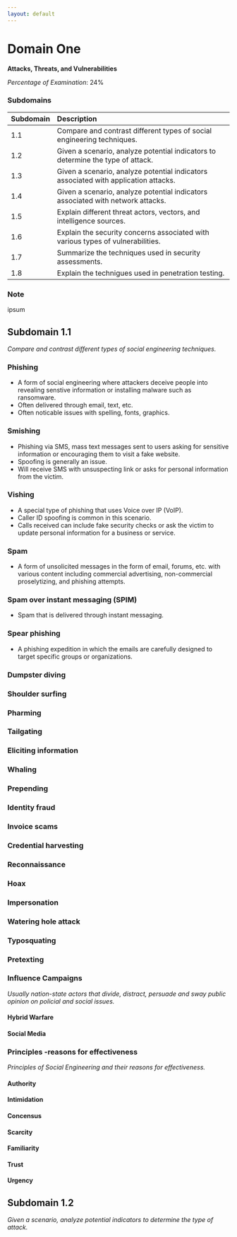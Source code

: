 ```yaml
---
layout: default
---
```


# Domain One

**Attacks, Threats, and Vulnerabilities**

_Percentage of Examination_: 24%


### Subdomains

| Subdomain | Description                                                                         |
|:----------|:------------------------------------------------------------------------------------|
| 1.1       | Compare and contrast different types of social engineering techniques.              |
| 1.2       | Given a scenario, analyze potential indicators to determine the type of attack.     |
| 1.3       | Given a scenario, analyze potential indicators associated with application attacks. |
| 1.4       | Given a scenario, analyze potential indicators associated with network attacks.     |
| 1.5       | Explain different threat actors, vectors, and intelligence sources.                 |
| 1.6       | Explain the security concerns associated with various types of vulnerabilities.     |
| 1.7       | Summarize the techniques used in security assessments.                              |
| 1.8       | Explain the technigues used in penetration testing.                                 |



### Note


ipsum


## Subdomain 1.1

_Compare and contrast different types of social engineering techniques._



### Phishing

* A form of social engineering where attackers deceive people into revealing senstive information or installing malware such as ransomware.
* Often delivered through email, text, etc.
* Often noticable issues with spelling, fonts, graphics.

### Smishing

* Phishing via SMS, mass text messages sent to users asking for sensitive information or encouraging them to visit a fake website.
* Spoofing is generally an issue.
* Will receive SMS with unsuspecting link or asks for personal information from the victim.

### Vishing

* A special type of phishing that uses Voice over IP (VoIP).
* Caller ID spoofing is common in this scenario.
* Calls received can include fake security checks or ask the victim to update personal information for a business or service.

### Spam

* A form of unsolicited messages in the form of email, forums, etc. with various content including commercial advertising, non-commercial proselytizing, and phishing attempts.

### Spam over instant messaging (SPIM)

* Spam that is delivered through instant messaging.

### Spear phishing

* A phishing expedition in which the emails are carefully designed to target specific groups or organizations.

### Dumpster diving


### Shoulder surfing

### Pharming

### Tailgating

### Eliciting information

### Whaling

### Prepending

### Identity fraud

### Invoice scams

### Credential harvesting

### Reconnaissance

### Hoax

### Impersonation

### Watering hole attack

### Typosquating

### Pretexting

### Influence Campaigns
_Usually nation-state actors that divide, distract, persuade and sway public opinion on policial and social issues._

#### Hybrid Warfare

#### Social Media

### Principles -reasons for effectiveness
_Principles of Social Engineering and their reasons for effectiveness._

#### Authority

#### Intimidation

#### Concensus

#### Scarcity

#### Familiarity

#### Trust

#### Urgency

## Subdomain 1.2

_Given a scenario, analyze potential indicators to determine the type of attack._

